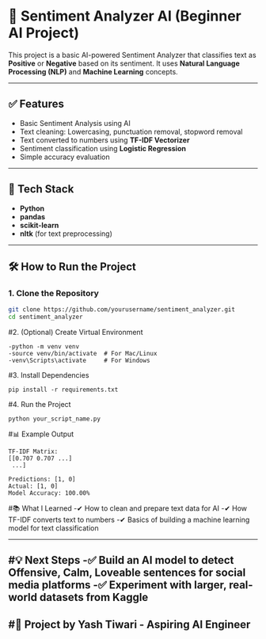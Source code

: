 # 🎯 Sentiment Analyzer AI (Beginner AI Project)

This project is a basic AI-powered Sentiment Analyzer that classifies text as **Positive** or **Negative** based on its sentiment. It uses **Natural Language Processing (NLP)** and **Machine Learning** concepts.

---

## ✅ Features

- Basic Sentiment Analysis using AI  
- Text cleaning: Lowercasing, punctuation removal, stopword removal  
- Text converted to numbers using **TF-IDF Vectorizer**  
- Sentiment classification using **Logistic Regression**  
- Simple accuracy evaluation  

---

## 📂 Tech Stack

- **Python**  
- **pandas**  
- **scikit-learn**  
- **nltk** (for text preprocessing)  

---

## 🛠 How to Run the Project

### **1. Clone the Repository**

```bash
git clone https://github.com/yourusername/sentiment_analyzer.git
cd sentiment_analyzer
```


#2. (Optional) Create Virtual Environment
```
-python -m venv venv
-source venv/bin/activate  # For Mac/Linux
-venv\Scripts\activate     # For Windows
```

#3. Install Dependencies
```
pip install -r requirements.txt
```

#4. Run the Project
```
python your_script_name.py
```

#📊 Example Output
```
TF-IDF Matrix:
[[0.707 0.707 ...]
 ...]

Predictions: [1, 0]
Actual: [1, 0]
Model Accuracy: 100.00%
```

#📚 What I Learned
-✔ How to clean and prepare text data for AI
-✔ How TF-IDF converts text to numbers
-✔ Basics of building a machine learning model for text classification

---
#💡 Next Steps
-✅ Build an AI model to detect Offensive, Calm, Loveable sentences for social media platforms
-✅ Experiment with larger, real-world datasets from Kaggle
---
#🙌 Project by Yash Tiwari - Aspiring AI Engineer
---

